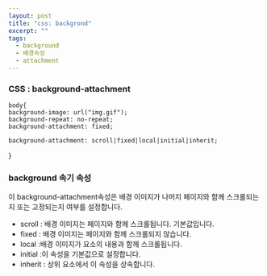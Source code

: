 ```yaml
---
layout: post
title: "css: backgrond"
excerpt: ""
tags: 
  - background
  - 배경속성
  - attachment
---
```


### CSS : background-attachment

    body{
    background-image: url("img.gif");
    background-repeat: no-repeat;
    background-attachment: fixed;
    
    background-attachment: scroll|fixed|local|initial|inherit;
}

### background 속기 속성

이 background-attachment속성은 배경 이미지가 나머지 페이지와 함께 스크롤되는지 또는 고정되는지 여부를 설정합니다.

- scroll : 배경 이미지는 페이지와 함께 스크롤됩니다. 기본값입니다.
- fixed : 배경 이미지는 페이지와 함께 스크롤되지 않습니다.
- local :배경 이미지가 요소의 내용과 함께 스크롤됩니다.
- initial :이 속성을 기본값으로 설정합니다.
- inherit : 상위 요소에서 이 속성을 상속합니다. 
